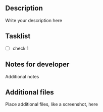 ## Description
Write your description here  
## Tasklist  
- [ ] check 1
## Notes for developer
Additional notes  
## Additional files   
Place additional files, like a screenshot, here
